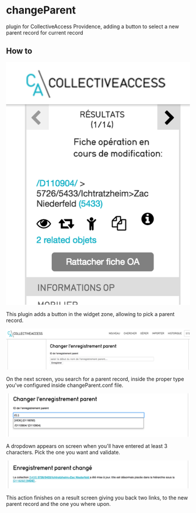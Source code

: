 # changeParent
plugin for CollectiveAccess Providence, adding a button to select a new parent record for current record

## How to

![Bouton ajout parent](documentation/button.png)

This plugin adds a button in the widget zone, allowing to pick a parent record.

![Input](documentation/input.png)

On the next screen, you search for a parent record, inside the proper type you've configured inside changeParent.conf file.

![Select](documentation/select.png)

A dropdown appears on screen when you'll have entered at least 3 characters. Pick the one you want and validate.

![Updated](documentation/updated.png)

This action finishes on a result screen giving you back two links, to the new parent record and the one you where upon.
